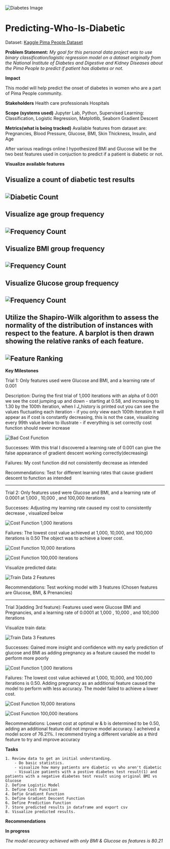 ![Diabetes Image](assets/images/diabetes-stock-image.png)

# Predicting-Who-Is-Diabetic
Dataset: [Kaggle Pima People Dataset](https://www.kaggle.com/datasets/uciml/pima-indians-diabetes-database)

**Problem Statement:** 
*My goal for this personal data project was to use binary classification/logistic regression model on a dataset originally from the National Institute of Diabetes and Digestive and Kidney Diseases about the Pima People to predict if patient has diabetes or not.*

**Impact**

This model will help predict the onset of diabetes in women who are a part of Pima People community.

**Stakeholders**
Health care professionals
Hospitals

**Scope (systems used)**
Jupyter Lab, Python, Supervised Learning: Classification, Logistic Regression, Matplotlib, Seaborn Gradient Descent

**Metrics(what is being tracked)**
Available features from dataset are: Pregnancies, Blood Pressure, Glucose, BMI, Skin Thickness, Insulin, and Age

After various readings online I hypothesized BMI and Glucose will be the two best features used in conjuction to predict if a patient is diabetic or not.

**Visualize available features**

Visualize a count of diabetic test results
---
![Diabetic Count](assets/screenshots/only_bmi_and_glucose/who-is-diabetic-countplot.png)
---

Visualize age group frequency
---
![Frequency Count](assets/screenshots/only_bmi_and_glucose/age-frequency.png)
---

Visualize BMI group frequency
---
![Frequency Count](assets/screenshots/only_bmi_and_glucose/BMI-frequency.png)
---

Visualize Glucose group frequency
---
![Frequency Count](assets/screenshots/only_bmi_and_glucose/Glucose-frequency.png)
---

Utilize the Shapiro-Wilk algorithm to assess the normality of the distribution of instances with respect to the feature. A barplot is then drawn showing the relative ranks of each feature.
---
![Feature Ranking](assets/screenshots/only_bmi_and_glucose/feature-ranking.png)
---

**Key Milestones**

Trial 1: Only features used were Glucose and BMI, and a learning rate of 0.001

Description: During the first trial of 1,000 iterations with an alpha of 0.001 we see the cost jumping up and down
    - starting at 0.58, and increasing to 1.30 by the 100th iteration, when I J_history is printed out you can see the values fluctuating each iteration
    - if you only view each 100th iteration it will appear as if cost is constantly decreasing, this is not the case, visualizing every 99th value below to illustrate
    - if everything is set correctly cost function should never increase
    
![Bad Cost Function](assets/screenshots/only_bmi_and_glucose/badcost1000iterations.png)

Successes: With this trial I discovered a learning rate of 0.001 can give the false appearance of gradient descent working correctly(decreasing)

Failures: My cost function did not consistently decrease as intended 

Recommendations: Test for different learning rates that cause gradient descent to function as intended

- - - - - - - - - - - - - - -  

Trial 2: Only features used were Glucose and BMI, and a learning rate of 0.0001 at 1,000 , 10,000 , and 100,000 iterations

Successes: Adjusting my learning rate caused my cost to consistently decrease , visualized below

![Cost Function 1,000 iterations](assets/screenshots/only_bmi_and_glucose/cost1000iterations.png)

Failures: The lowest cost value achieved at 1,000, 10,000, and 100,000 iterations is 0.50 The object was to achieve a lower cost.

![Cost Function 10,000 iterations](assets/screenshots/only_bmi_and_glucose/cost10000iterations.png)

![Cost Function 100,000 iterations](assets/screenshots/only_bmi_and_glucose/cost100000iterations.png)

Visualize predicted data:

![Train Data 2 Features](assets/screenshots/only_bmi_and_glucose/visualizations/predictglucoseVSbmi.png)


Recommendations: Test working model with 3 features (Chosen features are Glucose, BMI, & Prenancies)


- - - - - - - - - - - - - - -  

Trial 3(adding 3rd feature): Features used were Glucose BMI and Pregnancies, and a learning rate of 0.0001 at 1,000 , 10,000 , and 100,000 iterations

Visualize train data:

![Train Data 3 Features](assets/screenshots/bmi_glucose_pregnancies/visualizations/glucoseBmiPreg.png)

Successes: Gained more insight and confidence with my early prediction of glucose and BMI as adding pregnancy as a feature caused the model to perform more poorly

![Cost Function 1,000 iterations](assets/screenshots/bmi_glucose_pregnancies/visualizations/3featuresCost1000Iterations.png)

Failures: The lowest cost value achieved at 1,000, 10,000, and 100,000 iterations is 0.50. Adding pregnancy as an additional feature caused the model to perform with less accuracy. The model failed to achieve a lower cost.

![Cost Function 10,000 iterations](assets/screenshots/bmi_glucose_pregnancies/visualizations/3featuresCost10000Iterations.png)

![Cost Function 100,000 iterations](assets/screenshots/bmi_glucose_pregnancies/visualizations/3featuresCost100000Iterations.png)


Recommendations: Lowest cost at optimal w & b is determined to be 0.50, adding an additional feature did not improve model accuracy. I acheived a model score of 76.21%. I recommend trying a different variable as a third feature to try and improve accuracy




**Tasks**

    1. Review data to get an initial understanding.
        - Do basic statistics.
        - visualize how many patients are diabetic vs who aren't diabetic 
        - Visualize patients with a postive diabetes test result(1) and patients with a negative diabetes test result using original BMI vs Glucose
    2. Define Logistic Model
    3. Define Cost Function
    4. Defie Gradient Function
    5. Define Gradient Descent Function
    6. Define Prediction Function
    7. Store predicted results in dataframe and export csv
    8. Visualize predicted results.
    
    
**Recommendations**

**In progress**

*The model accuracy achieved with only BMI & Glucose as features is 80.21*


